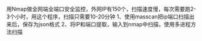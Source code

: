 
用Nmap做全网端全端口安全监控，外网IP有150个，扫描速度慢，每次需要跑2-3个小时，用这个程序，扫描只需要10-20分钟
1、使用masscan把ip端口扫描出来后，保存为json格式
2、将IP和端口提取，输入到nmap中扫描，使用多进程方法扫描
